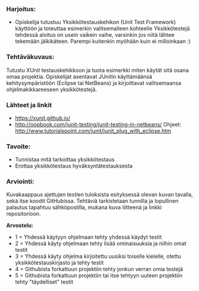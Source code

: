 ### Harjoitus:



* Opiskelija tutustuu Yksikkötestauskehikon (Unit Test Framework) käyttöön ja toteuttaa esimerkin valitsemalleen kohteelle
Yksikkötestejä tehdessä aloitus on usein vaikein vaihe, varsinkin jos niitä lähtee tekemään jälkikäteen. Parempi kuitenkin myöhään kuin ei milloinkaan :)


### Tehtäväkuvaus:

Tutustu XUnit testauskehikkoon ja tuota esimerkki miten käytät sitä osana omaa projektia.
Opiskelijat asentavat JUnitin käyttämäänsä kehitysympäristöön (Eclipse tai NetBeans) ja kirjoittavat valitsemaansa ohjelmakikkareeseen yksikkötestejä. 




### Lähteet ja linkit

* https://xunit.github.io/
* http://oopbook.com/junit-testing/junit-testing-in-netbeans/
Ohjeet: http://www.tutorialspoint.com/junit/junit_plug_with_eclipse.htm

### Tavoite:

* Tunnistaa mitä tarkoittaa yksikkötestaus
* Erottaa yksikkötestaus hyväksyntätestauksesta



### Arviointi:

Kuvakaappaus ajettujen testien tuloksista esityksessä olevan kuvan tavalla, sekä itse koodit GitHubissa. 
Tehtäviä tarkistetaan tunnilla ja lopullinen palautus tapahtuu sähköpostilla, mukana kuva liitteenä ja linkki repositorioon.



**Arvostelu:**

- 1 = Yhdessä käytyyn ohjelmaan tehty yhdessä käydyt testit
- 2 = Yhdessä käyty ohjelmaan tehty lisää ominaisuuksia ja niihin omat testit
- 3 = Yhdessä käyty ohjelma kirjoitettu uusiksi toiselle kielelle, otettu yksikkötestauskirjasto ja tehty testit
- 4 = Githubista forkattuun projektiin tehty jonkun verran omia testejä
- 5 = Githubista forkattuun projektiin tai itse tehtyyn uuteen projektiin tehty "täydelliset" testit









